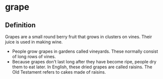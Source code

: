 # grape

## Definition

Grapes are a small round berry fruit that grows in clusters on vines. Their juice is used in making wine.

* People grow grapes in gardens called vineyards. These normally consist of long rows of vines.
* Because grapes don't last long after they have become ripe, people dry them to eat later. In English, these dried grapes are called raisins. The Old Testament refers to cakes made of raisins.